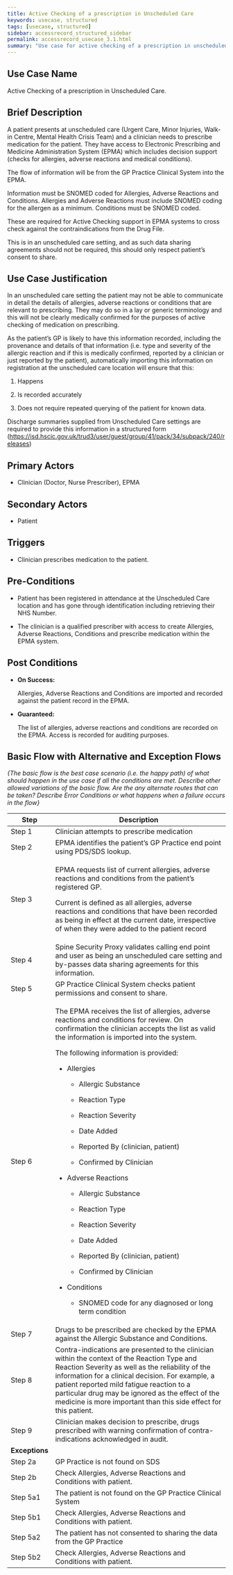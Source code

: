 ```yaml
---
title: Active Checking of a prescription in Unscheduled Care
keywords: usecase, structured
tags: [usecase, structured] 
sidebar: accessrecord_structured_sidebar
permalink: accessrecord_usecase_3.1.html
summary: "Use case for active checking of a prescription in unscheduled care"
---
```


## Use Case Name

Active Checking of a prescription in Unscheduled Care.

## Brief Description

A patient presents at unscheduled care (Urgent Care, Minor Injuries,
Walk-in Centre, Mental Health Crisis Team) and a clinician needs to
prescribe medication for the patient. They have access to Electronic
Prescribing and Medicine Administration System (EPMA) which includes
decision support (checks for allergies, adverse reactions and medical
conditions).

The flow of information will be from the GP Practice Clinical System
into the EPMA.

Information must be SNOMED coded for Allergies, Adverse Reactions and
Conditions. Allergies and Adverse Reactions must include SNOMED coding
for the allergen as a minimum. Conditions must be SNOMED coded.

These are required for Active Checking support in EPMA systems to cross
check against the contraindications from the Drug File.

This is in an unscheduled care setting, and as such data sharing
agreements should not be required, this should only respect patient’s
consent to share.

## Use Case Justification

In an unscheduled care setting the patient may not be able to
communicate in detail the details of allergies, adverse reactions or
conditions that are relevant to prescribing. They may do so in a lay or
generic terminology and this will not be clearly medically confirmed for
the purposes of active checking of medication on prescribing.

As the patient’s GP is likely to have this information recorded,
including the provenance and details of that information (i.e. type and
severity of the allergic reaction and if this is medically confirmed,
reported by a clinician or just reported by the patient), automatically
importing this information on registration at the unscheduled care
location will ensure that this:

1.  Happens

2.  Is recorded accurately

3.  Does not require repeated querying of the patient for known data.

Discharge summaries supplied from Unscheduled Care settings are required
to provide this information in a structured form
(<https://isd.hscic.gov.uk/trud3/user/guest/group/41/pack/34/subpack/240/releases>)

## Primary Actors

- Clinician (Doctor, Nurse Prescriber), EPMA

## Secondary Actors

- Patient

## Triggers

- Clinician prescribes medication to the patient.

## Pre-Conditions

-   Patient has been registered in attendance at the Unscheduled Care
    location and has gone through identification including retrieving
    their NHS Number.

-   The clinician is a qualified prescriber with access to create
    Allergies, Adverse Reactions, Conditions and prescribe medication
    within the EPMA system.

## Post Conditions

-   **On Success:**

    Allergies, Adverse Reactions and Conditions are imported and
    recorded against the patient record in the EPMA.

-   **Guaranteed:**

	The list of allergies, adverse reactions and conditions are recorded on the EPMA. Access is recorded for auditing purposes.

## Basic Flow with Alternative and Exception Flows

*{The basic flow is the best case scenario (i.e. the happy path) of what
should happen in the use case if all the conditions are met. Describe
other allowed variations of the basic flow. Are the any alternate routes
that can be taken? Describe Error Conditions or what happens when a
failure occurs in the flow}*


<table>
<thead>
<tr class="header">
<th>Step</th>
<th>Description</th>
</tr>
</thead>
<tbody>
<tr class="odd">
<td>Step 1</td>
<td>Clinician attempts to prescribe medication</td>
</tr>
<tr class="even">
<td>Step 2</td>
<td>EPMA identifies the patient’s GP Practice end point using PDS/SDS lookup.</td>
</tr>
<tr class="odd">
<td>Step 3</td>
<td><p>EPMA requests list of current allergies, adverse reactions and conditions from the patient’s registered GP.</p>
<p>Current is defined as all allergies, adverse reactions and conditions that have been recorded as being in effect at the current date, irrespective of when they were added to the patient record</p></td>
</tr>
<tr class="even">
<td>Step 4</td>
<td>Spine Security Proxy validates calling end point and user as being an unscheduled care setting and by-passes data sharing agreements for this information.</td>
</tr>
<tr class="odd">
<td>Step 5</td>
<td>GP Practice Clinical System checks patient permissions and consent to share.</td>
</tr>
<tr class="even">
<td>Step 6</td>
<td><p>The EPMA receives the list of allergies, adverse reactions and conditions for review. On confirmation the clinician accepts the list as valid the information is imported into the system.</p>
<p>The following information is provided:</p>
<ul>
<li><p>Allergies</p>
<ul>
<li><p>Allergic Substance</p></li>
<li><p>Reaction Type</p></li>
<li><p>Reaction Severity</p></li>
<li><p>Date Added</p></li>
<li><p>Reported By (clinician, patient)</p></li>
<li><p>Confirmed by Clinician</p></li>
</ul></li>
<li><p>Adverse Reactions</p>
<ul>
<li><p>Allergic Substance</p></li>
<li><p>Reaction Type</p></li>
<li><p>Reaction Severity</p></li>
<li><p>Date Added</p></li>
<li><p>Reported By (clinician, patient)</p></li>
<li><p>Confirmed by Clinician</p></li>
</ul></li>
<li><p>Conditions</p>
<ul>
<li><p>SNOMED code for any diagnosed or long term condition</p></li>
</ul></li>
</ul></td>
</tr>
<tr class="odd">
<td>Step 7</td>
<td>Drugs to be prescribed are checked by the EPMA against the Allergic Substance and Conditions.</td>
</tr>
<tr class="even">
<td>Step 8</td>
<td>Contra-indications are presented to the clinician within the context of the Reaction Type and Reaction Severity as well as the reliability of the information for a clinical decision. For example, a patient reported mild fatigue reaction to a particular drug may be ignored as the effect of the medicine is more important than this side effect for this patient.</td>
</tr>
<tr class="odd">
<td>Step 9</td>
<td>Clinician makes decision to prescribe, drugs prescribed with warning confirmation of contra-indications acknowledged in audit.</td>
</tr>
<tr class="even">
<td><strong>Exceptions </strong></td>
<td></td>
</tr>
<tr class="odd">
<td>Step 2a</td>
<td>GP Practice is not found on SDS</td>
</tr>
<tr class="even">
<td>Step 2b</td>
<td>Check Allergies, Adverse Reactions and Conditions with patient.</td>
</tr>
<tr class="odd">
<td>Step 5a1</td>
<td>The patient is not found on the GP Practice Clinical System</td>
</tr>
<tr class="even">
<td>Step 5b1</td>
<td>Check Allergies, Adverse Reactions and Conditions with patient.</td>
</tr>
<tr class="odd">
<td>Step 5a2</td>
<td>The patient has not consented to sharing the data from the GP Practice</td>
</tr>
<tr class="even">
<td>Step 5b2</td>
<td>Check Allergies, Adverse Reactions and Conditions with patient.</td>
</tr>
</tbody>
</table>
